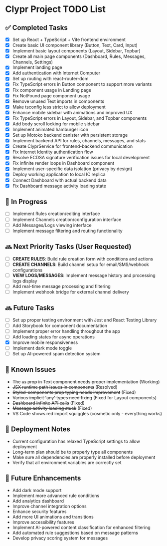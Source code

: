 # Clypr Project TODO List

## ✅ Completed Tasks
- [x] Set up React + TypeScript + Vite frontend environment
- [x] Create basic UI component library (Button, Text, Card, Input)
- [x] Implement basic layout components (Layout, Sidebar, Topbar)
- [x] Create all main page components (Dashboard, Rules, Messages, Channels, Settings)
- [x] Implement landing page
- [x] Add authentication with Internet Computer
- [x] Set up routing with react-router-dom
- [x] Fix TypeScript errors in Button component to support more variants
- [x] Fix component usage in Landing page 
- [x] Fix NotFound page component usage
- [x] Remove unused Text imports in components
- [x] Make tsconfig less strict to allow deployment
- [x] Enhance mobile sidebar with animations and improved UX
- [x] Fix TypeScript errors in Layout, Sidebar, and Topbar components
- [x] Add body scroll locking for mobile sidebar
- [x] Implement animated hamburger icon
- [x] Set up Motoko backend canister with persistent storage
- [x] Implement backend API for rules, channels, messages, and stats
- [x] Create ClyprService for frontend-backend communication
- [x] Fix Internet Identity authentication flow
- [x] Resolve ECDSA signature verification issues for local development
- [x] Fix infinite render loops in Dashboard component
- [x] Implement user-specific data isolation (privacy by design)
- [x] Deploy working application to local IC replica
- [x] Connect Dashboard with actual backend data
- [x] Fix Dashboard message activity loading state

## 🚧 In Progress
- [ ] Implement Rules creation/editing interface
- [ ] Implement Channels creation/configuration interface  
- [ ] Add Messages/Logs viewing interface
- [ ] Implement message filtering and routing functionality

## 🔜 Next Priority Tasks (User Requested)
- [ ] **CREATE RULES**: Build rule creation form with conditions and actions
- [ ] **CREATE CHANNELS**: Build channel setup for email/SMS/webhook configurations
- [ ] **VIEW LOGS/MESSAGES**: Implement message history and processing logs display
- [ ] Add real-time message processing and filtering
- [ ] Implement webhook bridge for external channel delivery

## 🔜 Future Tasks
- [ ] Set up proper testing environment with Jest and React Testing Library
- [ ] Add Storybook for component documentation
- [ ] Implement proper error handling throughout the app
- [ ] Add loading states for async operations
- [x] Improve mobile responsiveness
- [ ] Implement dark mode toggle
- [ ] Set up AI-powered spam detection system

## 🐞 Known Issues
- ~~The `as` prop in Text component needs proper implementation~~ (Working)
- ~~JSX runtime path issues in components~~ (Resolved)
- ~~Styled-components prop typing needs improvement~~ (Fixed)
- ~~Various implicit 'any' types need fixing~~ (Fixed for Layout components)
- ~~Dashboard infinite API calls~~ (Fixed)
- ~~Message activity loading stuck~~ (Fixed)
- VS Code shows red import squiggles (cosmetic only - everything works)

## 📝 Deployment Notes
- Current configuration has relaxed TypeScript settings to allow deployment
- Long-term plan should be to properly type all components
- Make sure all dependencies are properly installed before deployment
- Verify that all environment variables are correctly set

## 🚀 Future Enhancements
- Add dark mode support
- Implement more advanced rule conditions
- Add analytics dashboard
- Improve channel integration options
- Enhance security features
- Add more UI animations and transitions
- Improve accessibility features
- Implement AI-powered content classification for enhanced filtering
- Add automated rule suggestions based on message patterns
- Develop privacy scoring system for messages
